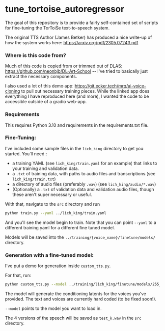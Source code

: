 # tune_tortoise_autoregressor

The goal of this repository is to provide a fairly self-contained set of scripts for fine-tuning the TorToiSe text-to-speech system.


The original TTS Author (James Betker) has produced a nice write-up of how the system works here: https://arxiv.org/pdf/2305.07243.pdf

### Where is this code from?
Much of this code is copied from or trimmed out of DLAS: https://github.com/neonbjb/DL-Art-School -- I've tried to basically just extract the necessary components.

I also used a lot of this demo app: https://git.ecker.tech/mrq/ai-voice-cloning to pull out necessary training pieces. 
While the linked app does everything I have reproduced here (and more), I wanted the code to be accessible outside of a gradio web-app.

### Requirements

This requires Python 3.10 and requirements in the requirements.txt file.


### Fine-Tuning:
I've included some sample files in the `lich_king` directory to get you started. You'll need :

* a training YAML (see `lich_king/train.yaml` for an example) that links to your training and validation data.
* a `.txt` of training data, with paths to audio files and transcriptions (see `lich_king/train.txt`)
* a directory of audio files (preferably `.wav`) (see `lich_king/audio/*.wav`)
* (Optionally) a `.txt` of validation data and validation audio files, though these aren't super necessary or useful.

With that, navigate to the `src` directory and run
```bash
python train.py --yaml ../lich_king/train.yaml
```
And you'll see the model begin to train. Note that you can point `--yaml` to a different training yaml for a different fine tuned model.

Models will be saved into the `../training/{voice_name}/finetune/models/` directory.

### Generation with a fine-tuned model:
I've put a demo for generation inside `custom_tts.py`.

For that, run:

```bash
python custom_tts.py --model ../training/lich_king/finetune/models/255_gpt.pth
```
The model will generate the conditioning latents for the voices you've provided. The text and voices are currently hard coded (to be fixed soon!).

`--model` points to the model you want to load in.

The 4 versions of the speech will be saved as `test_k.wav` in the `src` directory. 